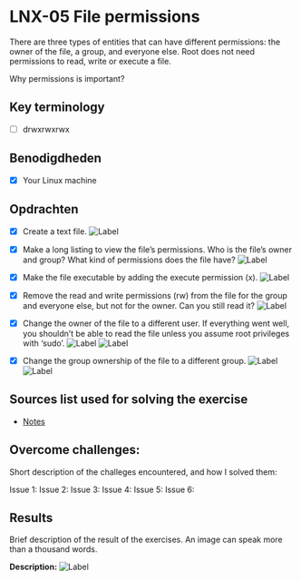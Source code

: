 # LNX-05 File permissions

There are three types of entities that can have different permissions: the owner of the file, a group, and everyone else. Root does not need permissions to read, write or execute a file.

Why permissions is important?

## Key terminology

- [ ] drwxrwxrwx

## Benodigdheden

- [x] Your Linux machine

## Opdrachten

- [x] Create a text file.
      ![Label]()

- [x] Make a long listing to view the file’s permissions. Who is the file’s owner and group? What kind of permissions does the file have?
      ![Label]()

- [x] Make the file executable by adding the execute permission (x).
      ![Label]()

- [x] Remove the read and write permissions (rw) from the file for the group and everyone else, but not for the owner. Can you still read it?
      ![Label]()

- [x] Change the owner of the file to a different user. If everything went well, you shouldn’t be able to read the file unless you assume root privileges with ‘sudo’.
      ![Label]()
      ![Label]()

- [x] Change the group ownership of the file to a different group.
      ![Label]()
      ![Label]()

## Sources list used for solving the exercise

- [Notes]()

## Overcome challenges:

Short description of the challeges encountered, and how I solved them:

Issue 1:
Issue 2:
Issue 3:
Issue 4:
Issue 5:
Issue 6:

## Results

Brief description of the result of the exercises. An image can speak more than a thousand words.

**Description:**
![Label]()
